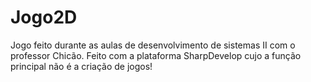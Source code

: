 # Jogo2D
Jogo feito durante as aulas de desenvolvimento de sistemas II com o professor Chicão. Feito com a plataforma SharpDevelop cujo a função principal não é a criação de jogos!
